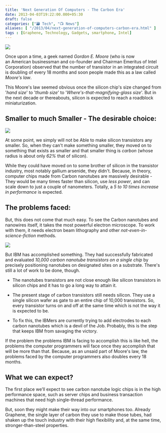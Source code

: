 ```yaml
---
title: 'Next Generation Of Computers - The Carbon Era'
date: 2013-04-03T19:22:00.000+05:30
draft: false
categories: ["🗃️ Tech", "📺 News"]
aliases: [ "/2013/04/next-generation-of-computers-carbon-era.html" ]
tags : [Graphene, Technology, Gadgets, smartphone, Intel]
---
```


[![](https://1.bp.blogspot.com/-plCmKEXJOig/UVwYQkEjchI/AAAAAAAAAl4/XjpICX_iAzs/s1600/carbon-nanotube-computer-chip-537x301.jpg)](https://1.bp.blogspot.com/-plCmKEXJOig/UVwYQkEjchI/AAAAAAAAAl4/XjpICX_iAzs/s1600/carbon-nanotube-computer-chip-537x301.jpg)

  

Once upon a time, a geek named _Gordon E. Moore_ (who is now an American businessman and co-founder and Chairman Emeritus of Intel Corporation) observed that the number of transistor in an integrated circuit is doubling of every 18 months and soon people made this as a law called _Moore's law_.

  

This Moore's law seemed obvious once the silicon chip's size changed from '_hand size_' to '_thumb size_' to '_Where's-that-magnifying-glass size_'. But in the next decade or thereabouts, silicon is expected to reach a roadblock miniaturization.   
  
  

Smaller to much Smaller - The desirable choice:
-----------------------------------------------

[![](https://1.bp.blogspot.com/-Cic9bSEpG20/UVwuE1LjYNI/AAAAAAAAAmQ/IrA_Am_WhAc/s320/ImageForArticle_296.jpg)](https://1.bp.blogspot.com/-Cic9bSEpG20/UVwuE1LjYNI/AAAAAAAAAmQ/IrA_Am_WhAc/s1600/ImageForArticle_296.jpg)

  

At some point, we simply will not be Able to make silicon transistors any smaller. So, when they can't make something smaller, they moved on to something that exists as smaller and that smaller thing is _carbon_ (whose radius is about only _62%_ that of silicon).  
  
While they could have moved on to some brother of silicon in the transistor industry, most notably gallium arsenide, they didn't. Because, in theory, computer chips made ​​from Carbon nanotubes are massively desirable - They would be many times faster than silicon, use _less power_, and can scale down to just a couple of nanometers. Totally, a _5 to 10 times increase in performance_ is expected.  
  
  

The problems faced:
-------------------

But, this does not come that much easy. To see the Carbon nanotubes and nanowires itself, it takes the most powerful electron microscope. To work with them, it needs electron beam lithography and other _not-even-in-science-fiction_ methods.

  

[![](https://3.bp.blogspot.com/-xz4ZfbjGkG4/UVwYaBc5DwI/AAAAAAAAAmA/JVHlNgczZQw/s1600/Carbon_Nanotubes.jpg)](https://3.bp.blogspot.com/-xz4ZfbjGkG4/UVwYaBc5DwI/AAAAAAAAAmA/JVHlNgczZQw/s1600/Carbon_Nanotubes.jpg)

  

But IBM has accomplished something. They had successfully fabricated and evaluated _10,000 carbon nanotube transistors on a single chip_ by precisely positioning nanotubes on designated sites on a substrate. There's still a lot of work to be done, though.

  

*   The nanotubes transistors are not close enough like silicon transistors in silicon chips and it has to go a long way to attain it.

*   The present stage of carbon transistors still needs silicon. They use a single silicon wafer as gate to an entire chip of 10,000 transistors. So, every transistor turns on and off at the same time which is not the way it is expected to be.

*   To fix this, the IBMers are currently trying to add electrodes to each carbon nanotubes which is a devil of the Job. Probably, this is the step that keeps IBM from savaging the victory.

  
If the problem the problems IBM is facing to accomplish this is like hell, the problems the computer programmers will face once they accomplish that will be more than that. Because, as an unsaid part of Moore's law, the problems faced by the computer programmers also doubles every 18 months.

  

What we can expect?
-------------------

  

The first place we’ll expect to see carbon nanotube logic chips is in the high performance space, such as server chips and business transaction machines that need high single-thread performance.   
  
But, soon they might make their way into our smartphones too. Already Graphene, the single layer of carbon they use to make those tubes, had shaken up the touch industry with their high flexibility and, at the same time, stronger-than-steel properties.